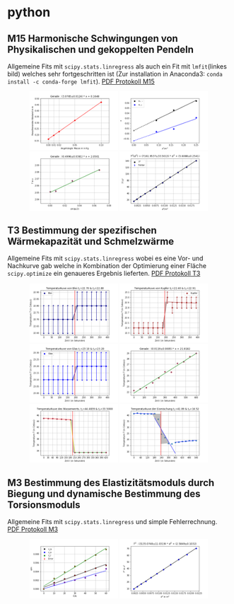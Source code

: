 # python
## M15 Harmonische Schwingungen von Physikalischen und gekoppelten Pendeln
Allgemeine Fits mit <code>scipy.stats.linregress</code> als auch ein Fit mit `lmfit`(linkes bild) welches sehr fortgeschritten ist (Zur installation in Anaconda3: `conda install -c conda-forge lmfit`). <a href="Experiment_M15/m15.pdf">PDF Protokoll M15</a>  
<p align="middle">
  <img src="images/M15/feder.png" title="linregress" width="200" />
  <img src="images/M15/kopplung.png" title="linregress" width="200" /> 
  <img src="images/M15/sin.png" title="linregress" width="200" />
  <img src="images/M15/lmfit.png" title="lmfit" width="200" />
</p>  
<h2> T3 Bestimmung der spezifischen Wärmekapazität und Schmelzwärme </h2>  
Allgemeine Fits mit <code>scipy.stats.linregress</code> wobei es eine Vor- und Nachkurve gab welche in Kombination der Optimierung einer Fläche <code>scipy.optimize</code> ein genaueres Ergebnis lieferten. <a href="Experiment_T3/t3.pdf">PDF Protokoll T3</a>  
<p align="middle">
  <img src="images/T3/blei.png" title="linregress" width="200" />
  <img src="images/T3/kupfer.png" title="linregress" width="200" /> 
  <img src="images/T3/glas.png" title="linregress" width="200" />
  <img src="images/T3/spez_wasser.png" title="linregress" width="200" />
  <img src="images/T3/wasserwert.png" title="linregress_optimize" width="200" />
  <img src="images/T3/eis.png" title="linregress_optimize" width="200" />
</p>
<h2> M3 Bestimmung des Elastizitätsmoduls durch Biegung und dynamische Bestimmung des Torsionsmoduls </h2>  
Allgemeine Fits mit <code>scipy.stats.linregress</code> und simple Fehlerrechnung. <a href="Experiment_M3/m3.pdf">PDF Protokoll M3</a>  
<p align="middle">
  <img src="images/M3/s(F).png" title="linregress" width="200" />
  <img src="images/M3/tor.png" title="linregress" width="200" /> 
</p>
